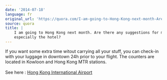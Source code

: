 ```yaml
---
date: '2014-07-18'
language: fr
original_url: 'https://quora.com/I-am-going-to-Hong-Kong-next-month-Are-there-any-suggestions-for-me-especially-the-hotel/answer/Clément-Renaud'
source: quora
title: |
    I am going to Hong Kong next month. Are there any suggestions for me,
    especially the hotel?
---
```


If you want some extra time witout carrying all your stuff, you can
check-in with your luggage in downtown 24h prior to your flight. The
counters are located in Kowloon and Hong Kong MTR stations.\
\
See here : [Hong Kong International
Airport](http://www.cathaypacific.com/cx/en_HK/travel-information/airport/hong-kong-international-airport/departure-and-check-in-services.html)
